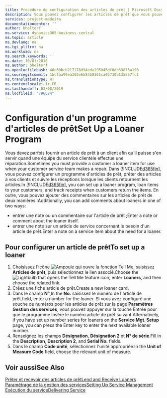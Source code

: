 ```yaml
---
title: Procédure de configuration des articles de prêt | Microsoft Docs
description: Vous pouvez configurer les articles de prêt que vous pouvez prêter aux clients afin de remplacer les articles de service lors de leur maintenance.
services: project-madeira
documentationcenter: ''
author: bholtorf
ms.service: dynamics365-business-central
ms.topic: article
ms.devlang: na
ms.tgt_pltfrm: na
ms.workload: na
ms.search.keywords: ''
ms.date: 10/01/2018
ms.author: bholtorf
ms.openlocfilehash: 46e60bcb217178d94eda195045df0db33873a190
ms.sourcegitcommit: 1bcfaa99ea302e6b84b8361ca02730b135557fc1
ms.translationtype: HT
ms.contentlocale: fr-FR
ms.lasthandoff: 03/08/2019
ms.locfileid: "796624"
---
```

# <a name="set-up-a-loaner-program"></a><span data-ttu-id="60e47-103">Configuration d'un programme d'articles de prêt</span><span class="sxs-lookup"><span data-stu-id="60e47-103">Set Up a Loaner Program</span></span>
<span data-ttu-id="60e47-104">Vous devez parfois fournir un article de prêt à un client afin qu'il puisse s'en servir quand une équipe du service clientèle effectue une réparation.</span><span class="sxs-lookup"><span data-stu-id="60e47-104">Sometimes you must provide a customer a loaner item for use when your customer service team makes a repair.</span></span> <span data-ttu-id="60e47-105">Dans [!INCLUDE[d365fin](includes/d365fin_md.md)], vous pouvez configurer un programme d'articles de prêt, prêter des articles à vos clients et suivre les réceptions lorsque les clients retournent les articles.</span><span class="sxs-lookup"><span data-stu-id="60e47-105">In [!INCLUDE[d365fin](includes/d365fin_md.md)], you can set up a loaner program, loan items to your customers, and track receipts when customers return the items.</span></span> <span data-ttu-id="60e47-106">En outre, vous pouvez ajouter des commentaires sur les articles de prêt de deux manières :</span><span class="sxs-lookup"><span data-stu-id="60e47-106">Additionally, you can add comments about loaners in one of two ways:</span></span>  
  
* <span data-ttu-id="60e47-107">entrer une note ou un commentaire sur l'article de prêt ;</span><span class="sxs-lookup"><span data-stu-id="60e47-107">Enter a note or comment about the loaner itself.</span></span>  
* <span data-ttu-id="60e47-108">entrer une note sur un article de service concernant le besoin d'un article de prêt.</span><span class="sxs-lookup"><span data-stu-id="60e47-108">Enter a note on a service item about the need for a loaner.</span></span>  

## <a name="to-set-up-a-loaner"></a><span data-ttu-id="60e47-109">Pour configurer un article de prêt</span><span class="sxs-lookup"><span data-stu-id="60e47-109">To set up a loaner</span></span>  
1. <span data-ttu-id="60e47-110">Choisissez l'icône ![Ampoule qui ouvre la fonction Tell Me](media/ui-search/search_small.png "Dites-moi ce que vous voulez faire"), saisissez **Articles de prêt**, puis sélectionnez le lien associé.</span><span class="sxs-lookup"><span data-stu-id="60e47-110">Choose the ![Lightbulb that opens the Tell Me feature](media/ui-search/search_small.png "Tell me what you want to do") icon, enter **Loaners**, and then choose the related link.</span></span>  
2. <span data-ttu-id="60e47-111">Créez une fiche article de prêt.</span><span class="sxs-lookup"><span data-stu-id="60e47-111">Create a new loaner card.</span></span> 
3. <span data-ttu-id="60e47-112">Dans le champ **N°**,</span><span class="sxs-lookup"><span data-stu-id="60e47-112">In the **No.**</span></span> <span data-ttu-id="60e47-113">saisissez le numéro de l'article de prêt.</span><span class="sxs-lookup"><span data-stu-id="60e47-113">field, enter a number for the loaner.</span></span> <span data-ttu-id="60e47-114">Si vous avez configuré une souche de numéros pour les articles de prêt sur la page **Paramètres Gestion des services**, vous pouvez appuyer sur la touche Entrée pour que le programme insère le numéro article de prêt suivant.</span><span class="sxs-lookup"><span data-stu-id="60e47-114">Alternatively, if you have set up number series for loaners on the **Service Mgt. Setup** page, you can press the Enter key to enter the next available loaner number.</span></span>  
4. <span data-ttu-id="60e47-115">Renseignez les champs **Désignation**, **Désignation 2** et **N° de série**.</span><span class="sxs-lookup"><span data-stu-id="60e47-115">Fill in the **Description**, **Description 2**, and **Serial No.** fields.</span></span>  
5. <span data-ttu-id="60e47-116">Dans le champ **Code unité**, sélectionnez l'unité appropriée.</span><span class="sxs-lookup"><span data-stu-id="60e47-116">In the **Unit of Measure Code** field, choose the relevant unit of measure.</span></span>  
  
## <a name="see-also"></a><span data-ttu-id="60e47-117">Voir aussi</span><span class="sxs-lookup"><span data-stu-id="60e47-117">See Also</span></span>
[<span data-ttu-id="60e47-118">Prêter et recevoir des articles de prêt</span><span class="sxs-lookup"><span data-stu-id="60e47-118">Lend and Receive Loaners</span></span>](service-how-to-lend-receive-loaners.md)  
[<span data-ttu-id="60e47-119">Paramétrage de la gestion des services</span><span class="sxs-lookup"><span data-stu-id="60e47-119">Setting Up Service Management</span></span>](service-setup-service.md)  
[<span data-ttu-id="60e47-120">Exécution du service</span><span class="sxs-lookup"><span data-stu-id="60e47-120">Delivering Service</span></span>](service-deliver-service.md)  


